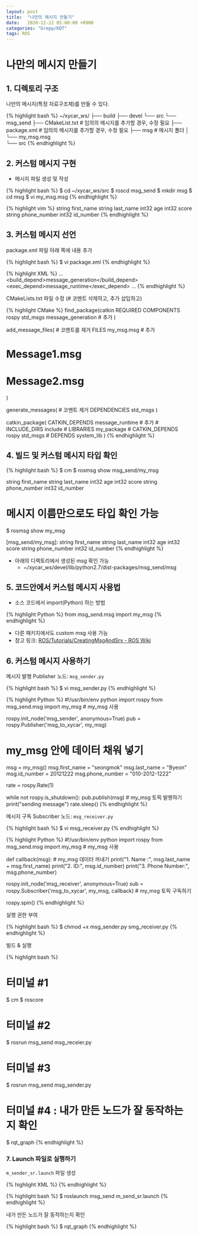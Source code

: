 ```yaml
---
layout: post
title:  "나만의 메시지 만들기"
date:   2020-12-22 05:00:00 +0900
categories: "Grepp/KDT"
tags: ROS
---
```


# 나만의 메시지 만들기



## 1. 디렉토리 구조

나만의 메시지(특정 자료구조체)를 만들 수 있다.

{% highlight bash %}
~/xycar_ws/
├── build
├── devel
└── src
    └── msg_send
        ├── CMakeList.txt   # 임의의 메시지를 추가할 경우, 수정 필요
        ├── package.xml     # 임의의 메시지를 추가할 경우, 수정 필요
        ├── msg             # 메시지 폴더
        │   └── my_msg.msg  
        └── src
{% endhighlight %}



## 2. 커스텀 메시지 구현

- 메시지 파일 생성 및 작성

{% highlight bash %}
$ cd ~/xycar_ws/src
$ roscd msg_send
$ mkdir msg
$ cd msg
$ vi my_msg.msg
{% endhighlight %}

{% highlight vim %}
string first_name
string last_name
int32 age
int32 score
string phone_number
int32 id_number
{% endhighlight %}



## 3. 커스텀 메시지 선언

package.xml 파일 아래 쪽에 내용 추가

{% highlight bash %}
$ vi package.xml
{% endhighlight %}

{% highlight XML %}
...
<build_depend>message_generation</build_depend>
<exec_depend>message_runtime</exec_depend>
...
{% endhighlight %}

CMakeLists.txt 파일 수정 (# 코멘트 삭제하고, 추가 삽입하고)

{% highlight CMake %}
find_package(catkin REQUIRED COMPONENTS
    rospy
    std_msgs
    message_generation      # 추가
)

add_message_files(      # 코멘트를 제거
    FILES
    my_msg.msg              # 추가
#   Message1.msg
#   Message2.msg
)

generate_messages(      # 코멘트 제거
    DEPENDENCIES
    std_msgs
)

catkin_package(
    CATKIN_DEPENDS message_runtime      # 추가
    # INCLUDE_DIRS include
    # LIBRARIES my_package
    # CATKIN_DEPENDS rospy std_msgs
    # DEPENDS system_lib
)
{% endhighlight %}



## 4. 빌드 및 커스텀 메시지 타입 확인

{% highlight bash %}
$ cm
$ rosmsg show msg_send/my_msg

string first_name
string last_name
int32 age
int32 score
string phone_number
int32 id_number

# 메시지 이름만으로도 타입 확인 가능
$ rosmsg show my_msg

[msg_send/my_msg]:
string first_name
string last_name
int32 age
int32 score
string phone_number
int32 id_number
{% endhighlight %}

- 아래의 디렉토리에서 생성된 msg 확인 가능
    - ~/xycar_ws/devel/lib/python2.7/dist-packages/msg_send/msg



## 5. 코드안에서 커스텀 메시지 사용법

- 소스 코드에서 import(Python) 하는 방법

{% highlight Python %}
from msg_send.msg import my_msg
{% endhighlight %}

- 다른 패키지에서도 custom msg 사용 가능
- 참고 링크: [ROS/Tutorials/CreatingMsgAndSrv - ROS Wiki](http://wiki.ros.org/ROS/Tutorials/CreatingMsgAndSrv)



## 6. 커스텀 메시지 사용하기

메시지 발행 Publisher 노드: `msg_sender.py`

{% highlight bash %}
$ vi msg_sender.py
{% endhighlight %}

{% highlight Python %}
#!/usr/bin/env python
import rospy
from msg_send.msg import my_msg     # my_msg 사용

rospy.init_node('msg_sender', anonymous=True)
pub = rospy.Publisher('msg_to_xycar', my_msg)

# my_msg 안에 데이터 채워 넣기
msg = my_msg()
msg.first_name = "seongmok"
msg.last_name = "Byeon"
msg.id_number = 20121222
msg.phone_number = "010-2012-1222"

rate = rospy.Rate(1)

while not rospy.is_shutdown():
    pub.publish(msg)            # my_msg 토픽 발행하기
    print("sending message")
    rate.sleep()
{% endhighlight %}

메시지 구독 Subscriber 노드: `msg_receiver.py`

{% highlight bash %}
$ vi msg_receiver.py
{% endhighlight %}

{% highlight Python %}
#!/usr/bin/env python
import rospy
from msg_send.msg import my_msg     # my_msg 사용

def callback(msg):  # my_msg 데이터 꺼내기
    print("1. Name :", msg.last_name + msg.first_name)
    print("2. ID:", msg.id_number)
    print("3. Phone Number:", msg.phone_number)

rospy.init_node('msg_receiver', anonymous=True)
sub = rospy.Subscriber('msg_to_xycar', my_msg, callback)    # my_msg 토픽 구독하기

rospy.spin()
{% endhighlight %}

실행 권한 부여

{% highlight bash %}
$ chmod +x msg_sender.py smg_receiver.py
{% endhighlight %}

빌드 & 실행

{% highlight bash %}
# 터미널 #1
$ cm
$ roscore

# 터미널 #2
$ rosrun msg_send msg_receier.py

# 터미널 #3
$ rosrun msg_send msg_sender.py

# 터미널 #4 : 내가 만든 노드가 잘 동작하는지 확인
$ rqt_graph
{% endhighlight %}



### 7. Launch 파일로 실행하기

`m_sender_sr.launch` 파일 생성

{% highlight XML %}
<launch>
    <node pkg="msg_send" type="msg_sender.py" name="sender1"/>
    <node pkg="msg_send" type="msg_sender.py" name="sender2"/>
    <node pkg="msg_send" type="msg_receiver.py" name="receiver" output="screen"/>
</launch>
{% endhighlight %}

{% highlight bash %}
$ roslaunch msg_send m_send_sr.launch
{% endhighlight %}

내가 만든 노드가 잘 동작하는지 확인

{% highlight bash %}
$ rqt_graph
{% endhighlight %}
